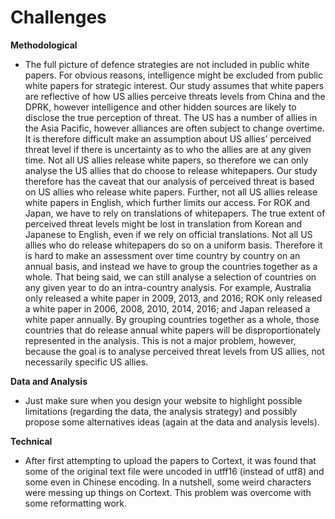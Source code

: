 # Challenges

<b>Methodological</b>
- The full picture of defence strategies are not included in public white papers. For obvious reasons, intelligence might be excluded from public white papers for strategic interest. Our study assumes that white papers are reflective of how US allies perceive threats levels from China and the DPRK, however intelligence and other hidden sources are likely to disclose the true perception of threat. The US has a number of allies in the Asia Pacific, however alliances are often subject to change overtime. It is therefore difficult make an assumption about US allies’ perceived threat level if there is uncertainty as to who the allies are at any given time. Not all US allies release white papers, so therefore we can only analyse the US allies that do choose to release whitepapers. Our study therefore has the caveat that our analysis of perceived threat is based on US allies who release white papers. Further, not all US allies release white papers in English, which further limits our access. For ROK and Japan, we have to rely on translations of whitepapers. The true extent of perceived threat levels might be lost in translation from Korean and Japanese to English, even if we rely on official translations. Not all US allies who do release whitepapers do so on a uniform basis. Therefore it is hard to make an assessment over time country by country on an annual basis, and instead we have to group the countries together as a whole. That being said, we can still analyse a selection of countries on any given year to do an intra-country analysis. For example, Australia only released a white paper in 2009, 2013, and 2016; ROK only released a white paper in 2006, 2008, 2010, 2014, 2016; and Japan released a white paper annually. By grouping countries together as a whole, those countries that do release annual white papers will be disproportionately represented in the analysis. This is not a major problem, however, because the goal is to analyse perceived threat levels from US allies, not necessarily specific US allies.

<b>Data and Analysis</b>

- Just make sure when you design your website to highlight possible limitations (regarding the data, the analysis strategy) and possibly propose some alternatives ideas (again at the data and analysis levels).

<b>Technical</b>
- After first attempting to upload the papers to Cortext, it was found that some of the original text file were uncoded in utff16 (instead of utf8) and some even in Chinese encoding. In a nutshell, some weird characters were messing up things on Cortext. This problem was overcome with some reformatting work.


